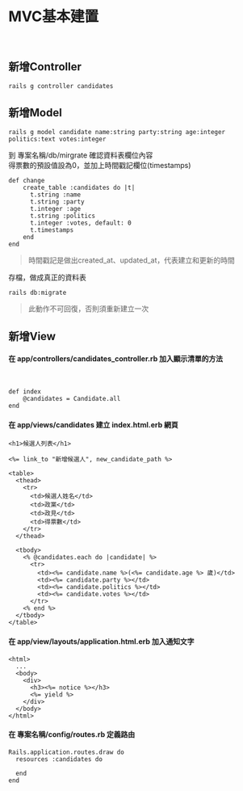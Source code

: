 # MVC基本建置

<br>

## 新增Controller
    rails g controller candidates

## 新增Model
    rails g model candidate name:string party:string age:integer politics:text votes:integer

到 專案名稱/db/mirgrate 確認資料表欄位內容<br>
得票數的預設值設為0，並加上時間戳記欄位(timestamps)
<br>

    def change
        create_table :candidates do |t|
          t.string :name
          t.string :party
          t.integer :age
          t.string :politics
          t.integer :votes, default: 0
          t.timestamps
        end
    end
>時間戳記是做出created_at、updated_at，代表建立和更新的時間

存檔，做成真正的資料表
<br>

    rails db:migrate
>此動作不可回復，否則須重新建立一次

## 新增View
#### 在 app/controllers/candidates_controller.rb 加入顯示清單的方法
<br>

    def index
        @candidates = Candidate.all
    end

#### 在 app/views/candidates 建立 index.html.erb 網頁

    <h1>候選人列表</h1>

    <%= link_to "新增候選人", new_candidate_path %>

    <table>
      <thead>
        <tr>
          <td>候選人姓名</td>
          <td>政黨</td>
          <td>政見</td>
          <td>得票數</td>
        </tr>
      </thead>

      <tbody>
        <% @candidates.each do |candidate| %>
          <tr>
            <td><%= candidate.name %>(<%= candidate.age %> 歲)</td>
            <td><%= candidate.party %></td>
            <td><%= candidate.politics %></td>
            <td><%= candidate.votes %></td>
          </tr>
        <% end %>
      </tbody>
    </table>

#### 在 app/view/layouts/application.html.erb 加入通知文字    
    <html>
      ...
      <body>
        <div>
          <h3><%= notice %></h3>
          <%= yield %>  
        </div>
      </body>
    </html>

#### 在 專案名稱/config/routes.rb 定義路由
    Rails.application.routes.draw do
      resources :candidates do

      end
    end
